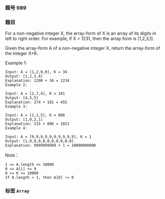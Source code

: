 ### 题号 989

### 题目

For a non-negative integer X, the array-form of X is an array of its digits in left to right order.  For example, if X = 1231, then the array form is [1,2,3,1].

Given the array-form A of a non-negative integer X, return the array-form of the integer X+K.



Example 1:

    Input: A = [1,2,0,0], K = 34
    Output: [1,2,3,4]
    Explanation: 1200 + 34 = 1234
    Example 2:

    Input: A = [2,7,4], K = 181
    Output: [4,5,5]
    Explanation: 274 + 181 = 455
    Example 3:

    Input: A = [2,1,5], K = 806
    Output: [1,0,2,1]
    Explanation: 215 + 806 = 1021
    Example 4:

    Input: A = [9,9,9,9,9,9,9,9,9,9], K = 1
    Output: [1,0,0,0,0,0,0,0,0,0,0]
    Explanation: 9999999999 + 1 = 10000000000


Note：

    1 <= A.length <= 10000
    0 <= A[i] <= 9
    0 <= K <= 10000
    If A.length > 1, then A[0] != 0
    
### 标签 ```Array```
